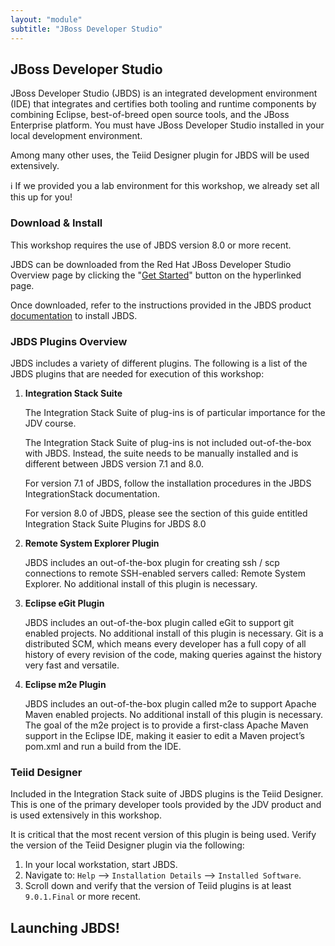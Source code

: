 ```yaml
---
layout: "module"
subtitle: "JBoss Developer Studio"
---
```


## JBoss Developer Studio

JBoss Developer Studio (JBDS) is an integrated development environment (IDE) that integrates and certifies both tooling and runtime components by combining Eclipse, best-of-breed open source tools, and the JBoss Enterprise platform. You must have JBoss Developer Studio installed in your local development environment.

Among many other uses, the Teiid Designer plugin for JBDS will be used extensively.

:information_source: If we provided you a lab environment for this workshop, we already set all this up for you!

### Download & Install

This workshop requires the use of JBDS version 8.0 or more recent.

JBDS can be downloaded from the Red Hat JBoss Developer Studio Overview page by clicking the "[Get Started](http://red.ht/2diqdZq)" button on the hyperlinked page.

Once downloaded, refer to the instructions provided in the JBDS product [documentation](http://red.ht/2cBavc8) to install JBDS.

### JBDS Plugins Overview

JBDS includes a variety of different plugins. The following is a list of the JBDS plugins that are needed for execution of this workshop:

1. **Integration Stack Suite**

    The Integration Stack Suite of plug-ins is of particular importance for the JDV course.

    The Integration Stack Suite of plug-ins is not included out-of-the-box with JBDS. Instead, the suite needs to be manually installed and is different between JBDS version 7.1 and 8.0.

    For version 7.1 of JBDS, follow the installation procedures in the JBDS IntegrationStack documentation.

    For version 8.0 of JBDS, please see the section of this guide entitled Integration Stack Suite Plugins for JBDS 8.0

2. **Remote System Explorer Plugin**

    JBDS includes an out-of-the-box plugin for creating ssh / scp connections to remote SSH-enabled servers called: Remote System Explorer. No additional install of this plugin is necessary.

3. **Eclipse eGit Plugin**

    JBDS includes an out-of-the-box plugin called eGit to support git enabled projects. No additional install of this plugin is necessary. Git is a distributed SCM, which means every developer has a full copy of all history of every revision of the code, making queries against the history very fast and versatile.

4. **Eclipse m2e Plugin**

    JBDS includes an out-of-the-box plugin called m2e to support Apache Maven enabled projects. No additional install of this plugin is necessary. The goal of the m2e project is to provide a first-class Apache Maven support in the Eclipse IDE, making it easier to edit a Maven project’s pom.xml and run a build from the IDE.

### Teiid Designer

Included in the Integration Stack suite of JBDS plugins is the Teiid Designer. This is one of the primary developer tools provided by the JDV product and is used extensively in this workshop.

It is critical that the most recent version of this plugin is being used. Verify the version of the Teiid Designer plugin via the following:

1. In your local workstation, start JBDS.
2. Navigate to: `Help` --> `Installation Details` --> `Installed Software`.
3. Scroll down and verify that the version of Teiid plugins is at least `9.0.1.Final` or more recent.

## Launching JBDS!
